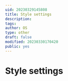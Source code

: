 ```yaml
---
uid: 20230329145808
title: Style settings
description: 
tags: 
author: OS
type: other
draft: false
modified: 20230330170420
public: yes
---
```


# Style settings